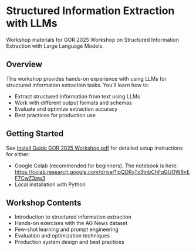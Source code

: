# Structured Information Extraction with LLMs

Workshop materials for GOR 2025 Workshop on Structured Information Extraction with Large Language Models.

## Overview

This workshop provides hands-on experience with using LLMs for structured information extraction tasks. You'll learn how to:

- Extract structured information from text using LLMs
- Work with different output formats and schemas
- Evaluate and optimize extraction accuracy
- Best practices for production use

## Getting Started

See [Install Guide GOR 2025 Workshop.pdf](Install%20Guide%20GOR%202025%20Workshop.pdf) for detailed setup instructions for either:

- Google Colab (recommended for beginners). The notebook is here: <https://colab.research.google.com/drive/1lpQDRxTx3tnbChFqGUOW6vEF7CwZ3aw3>
- Local installation with Python

## Workshop Contents

- Introduction to structured information extraction
- Hands-on exercises with the AG News dataset
- Few-shot learning and prompt engineering
- Evaluation and optimization techniques
- Production system design and best practices
